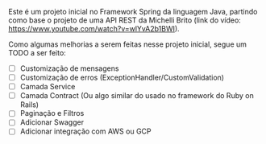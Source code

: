 Este é um projeto inicial no Framework Spring da linguagem Java, partindo como base o projeto de uma API REST da Michelli Brito (link do vídeo: https://www.youtube.com/watch?v=wlYvA2b1BWI).

Como algumas melhorias a serem feitas nesse projeto inicial, segue um TODO a ser feito:

- [ ] Customização de mensagens
- [ ] Customização de erros (ExceptionHandler/CustomValidation)
- [ ] Camada Service
- [ ] Camada Contract (Ou algo similar do usado no framework do Ruby on Rails)
- [ ] Paginação e Filtros
- [ ] Adicionar Swagger
- [ ] Adicionar integração com AWS ou GCP
